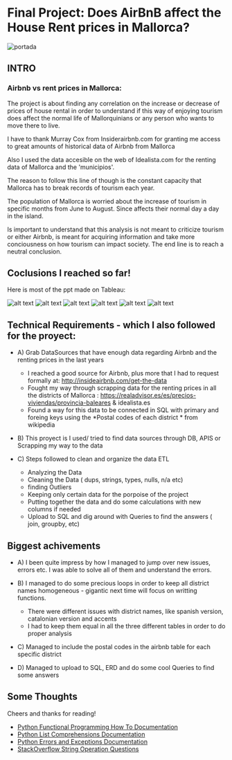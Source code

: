 # Final Project: Does AirBnB affect the House Rent prices in Mallorca?

![portada](./imagenes/Captura%20de%20Pantalla%202022-10-06%20a%20las%2019.27.50.png)


## INTRO
  ### Airbnb vs rent prices in Mallorca:

The  project is about finding any correlation on the increase or decrease of prices of house rental in order to understand if this way of enjoying tourism does affect the normal life of Mallorquinians or any person who wants to move there to live.

   I have to thank Murray Cox from Insiderairbnb.com for granting me access to great amounts of historical data of Airbnb from Mallorca

   Also I used the data accesible on the web of Idealista.com for the renting data of Mallorca and the 'municipios'.


The reason to follow this line of though is the constant capacity that Mallorca has to break records of tourism each year.


   The population of Mallorca is worried about the increase of tourism in specific months from June to August. Since affects their normal day a day in the island.

   Is important to understand that this analysis is not meant to criticize tourism or either Airbnb, is meant for acquiring information and take more conciousness on how tourism can impact society. The end line is to reach a neutral conclusion.



## Coclusions I reached so far! 

Here is most of the ppt made on Tableau:

![alt text](./imagenes/Captura%20de%20pantalla%202023-01-31%20a%20las%2013.20.14.png "Mallorca AirBnB distribution and avg.pricexnight")
![alt text](./imagenes/Captura%20de%20pantalla%202023-01-31%20a%20las%2013.20.35.png "Mallorca AirBnB price evolution")
![alt text](./imagenes/Captura%20de%20pantalla%202023-01-31%20a%20las%2013.20.54.png "Mallorca rent housing prices evolution")
![alt text](./imagenes/Captura%20de%20pantalla%202023-01-31%20a%20las%2013.20.55.png "Mallorca rent housing prices evolution")
![alt text](./imagenes/Captura%20de%20pantalla%202023-01-31%20a%20las%2013.23.09.png "Study of the correlation of prices")
![alt text](./imagenes/Captura%20de%20pantalla%202023-01-31%20a%20las%2013.28.56.png "Prices prediction, Facebook Prophet")


## Technical Requirements - which I also followed for the proyect:

- A) Grab DataSources that have enough data regarding Airbnb and the renting prices in the last years
  - I reached a good source for Airbnb, plus more that I had to request formally at:  http://insideairbnb.com/get-the-data
  - Fought my way through scrapping data for the renting prices in all the districts of Mallorca : https://realadvisor.es/es/precios-viviendas/provincia-baleares & idealista.es
  - Found a way for this data to be connected in SQL with primary and foreing keys using the *Postal codes of each district * from wikipedia

- B) This proyect is I used/ tried to find data sources through DB, APIS or Scrapping my way to the data 

- C) Steps followed to clean and organize the data ETL
  - Analyzing the Data
  - Cleaning the Data ( dups, strings, types, nulls, n/a etc)
  - finding Outliers
  - Keeping only certain data for the porpoise of the project
  - Putting together the data and do some calculations with new columns if needed
  - Upload to SQL and dig around with Queries to find the answers ( join, groupby, etc)

## Biggest achivements

- A) I been quite impress by how I managed to jump over new issues, errors etc. I was able to solve all of them and understand the errors.
- B) I managed to do some precious loops in order to keep all district names homogeneous - gigantic next time will focus on writting functions.

    - There were different issues with district names, like spanish version, catalonian version and accents
    - I had to keep them equal in all the three different tables in order to do proper analysis

- C) Managed to include the postal codes in the airbnb table for each specific district
- D) Managed to upload to SQL, ERD and do some cool Queries to find some answers



## Some Thoughts



Cheers and thanks for reading! 



* [Python Functional Programming How To Documentation](https://docs.python.org/3.7/howto/functional.html)
* [Python List Comprehensions Documentation](https://docs.python.org/3/tutorial/datastructures.html#list-comprehensions)
* [Python Errors and Exceptions Documentation](https://docs.python.org/3/tutorial/errors.html)
* [StackOverflow String Operation Questions](https://stackoverflow.com/questions/tagged/string+python)
